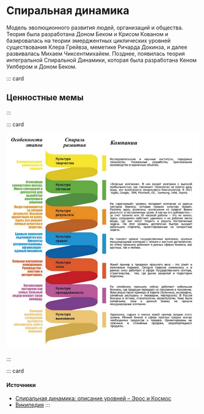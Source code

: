 # Спиральная динамика

Модель эволюционного развития людей, организаций и общества. Теория была разработана Доном Беком и Крисом Кованом и базировалась на теории эмерджентных циклических уровней существования Клера Грейвза, меметике Ричарда Докинза, и далее развивалась Михаем Чиксентмихайем. Позднее, появилась теория интегральной Спиральной Динамики, которая была разработана Кеном Уилбером и Доном Беком.

::: card
## Ценностные мемы

<Spiral />
:::


::: card

![](./spiral.jpeg)

:::

::: card
#### Источники

- [Спиральная динамика: описание уровней – Эрос и Космос ](https://eroskosmos.org/spiral-dynamics-levels-description-part-1/)
- [Википедия](https://ru.wikipedia.org/wiki/%D0%A1%D0%BF%D0%B8%D1%80%D0%B0%D0%BB%D1%8C%D0%BD%D0%B0%D1%8F_%D0%B4%D0%B8%D0%BD%D0%B0%D0%BC%D0%B8%D0%BA%D0%B0)
:::